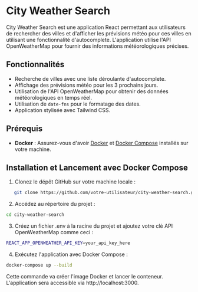 # City Weather Search

City Weather Search est une application React permettant aux utilisateurs de rechercher des villes et d'afficher les prévisions météo pour ces villes en utilisant une fonctionnalité d'autocomplete. L'application utilise l'API OpenWeatherMap pour fournir des informations météorologiques précises.

## Fonctionnalités

- Recherche de villes avec une liste déroulante d'autocomplete.
- Affichage des prévisions météo pour les 3 prochains jours.
- Utilisation de l'API OpenWeatherMap pour obtenir des données météorologiques en temps réel.
- Utilisation de `date-fns` pour le formatage des dates.
- Application stylisée avec Tailwind CSS.

## Prérequis

- **Docker** : Assurez-vous d'avoir [Docker](https://www.docker.com/get-started) et [Docker Compose](https://docs.docker.com/compose/install/) installés sur votre machine.

## Installation et Lancement avec Docker Compose

1. Clonez le dépôt GitHub sur votre machine locale :

```bash
   git clone https://github.com/votre-utilisateur/city-weather-search.git
```

2. Accédez au répertoire du projet :

```bash
cd city-weather-search
```

3. Créez un fichier .env à la racine du projet et ajoutez votre clé API OpenWeatherMap comme ceci :

```bash
REACT_APP_OPENWEATHER_API_KEY=your_api_key_here
```

4. Exécutez l'application avec Docker Compose :

```bash
docker-compose up --build
```

Cette commande va créer l'image Docker et lancer le conteneur. L'application sera accessible via http://localhost:3000.
